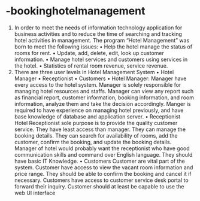 # -bookinghotelmanagement
1. In order to meet the needs of information technology application for business activities and to reduce the time of searching and tracking hotel activities in management. 
The program “Hotel Management” was born to meet the following issues:
    •	Help the hotel manage the status of rooms for rent.
    •	Update, add, delete, edit, look up customer information.
    •	Manage hotel services and customers using services in the hotel.
    •	Statistics of rental room revenue, service revenue.
2. There are three user levels in Hotel Management System
    •	Hotel Manager
    •	Receptionist
    •	Customers
•	Hotel Manager:
Manager have every access to the hotel system. Manager is solely responsible for managing hotel resources and staffs. 
Manager can view any report such as financial report, customer information, booking information, and room information, analyze them and take the decision accordingly. 
Manger is required to have experience on managing hotel previously, and have base knowledge of database and application server.
•	Receptionist
Hotel Receptionist sole purpose is to provide the quality customer service. They have least access than manager. 
They can manage the booking details. They can search for availability of rooms, add the customer, confirm the booking, and update the booking details. 
Manager of hotel would probably want the receptionist who have good communication skills and command over English language. They should have basic IT Knowledge.
•	Customers
Customer are vital part of the system. Customer have access to view the vacant room information and price range. 
They should be able to confirm the booking and cancel it if necessary. Customers have access to customer service desk portal to forward their inquiry. 
Customer should at least be capable to use the web UI interface



